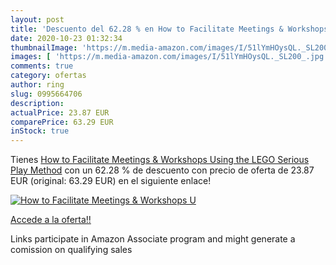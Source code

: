 ```yaml
---
layout: post
title: 'Descuento del 62.28 % en How to Facilitate Meetings & Workshops U'
date: 2020-10-23 01:32:34
thumbnailImage: 'https://m.media-amazon.com/images/I/51lYmHOysQL._SL200_.jpg'
images: [ 'https://m.media-amazon.com/images/I/51lYmHOysQL._SL200_.jpg' ]
comments: true
category: ofertas
author: ring
slug: 0995664706
description:
actualPrice: 23.87 EUR
comparePrice: 63.29 EUR
inStock: true
---
```


Tienes [How to Facilitate Meetings & Workshops Using the LEGO Serious Play Method](https://www.amazon.es/dp/0995664706/?tag=tolees-21) con un 62.28 % de descuento con precio de oferta de 23.87 EUR (original: 63.29 EUR) en el siguiente enlace!

[![How to Facilitate Meetings & Workshops U](https://m.media-amazon.com/images/I/51lYmHOysQL._SL200_.jpg)](https://www.amazon.es/dp/0995664706/?tag=tolees-21)

[Accede a la oferta!!](https://www.amazon.es/dp/0995664706/?tag=tolees-21)

Links participate in Amazon Associate program and might generate a comission on qualifying sales


